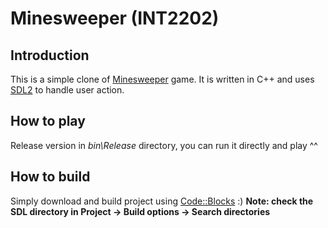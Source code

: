 # Minesweeper (INT2202)

## Introduction

This is a simple clone of [Minesweeper](https://en.wikipedia.org/wiki/Minesweeper_(video_game)) game.
It is written in C++ and uses [SDL2](https://www.libsdl.org) to handle user action.

## How to play

Release version in *bin\Release* directory, you can run it directly and play ^^

## How to build

Simply download and build project using [Code::Blocks](http://www.codeblocks.org/) :)
**Note: check the SDL directory in Project -> Build options -> Search directories**
